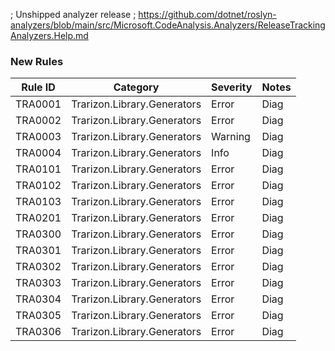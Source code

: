 ﻿; Unshipped analyzer release
; https://github.com/dotnet/roslyn-analyzers/blob/main/src/Microsoft.CodeAnalysis.Analyzers/ReleaseTrackingAnalyzers.Help.md

### New Rules

Rule ID | Category | Severity | Notes
--------|----------|----------|-------
TRA0001 | Trarizon.Library.Generators | Error | Diag
TRA0002 | Trarizon.Library.Generators | Error | Diag
TRA0003 | Trarizon.Library.Generators | Warning | Diag
TRA0004 | Trarizon.Library.Generators | Info | Diag
TRA0101 | Trarizon.Library.Generators | Error | Diag
TRA0102 | Trarizon.Library.Generators | Error | Diag
TRA0103 | Trarizon.Library.Generators | Error | Diag
TRA0201 | Trarizon.Library.Generators | Error | Diag
TRA0300 | Trarizon.Library.Generators | Error | Diag
TRA0301 | Trarizon.Library.Generators | Error | Diag
TRA0302 | Trarizon.Library.Generators | Error | Diag
TRA0303 | Trarizon.Library.Generators | Error | Diag
TRA0304 | Trarizon.Library.Generators | Error | Diag
TRA0305 | Trarizon.Library.Generators | Error | Diag
TRA0306 | Trarizon.Library.Generators | Error | Diag
